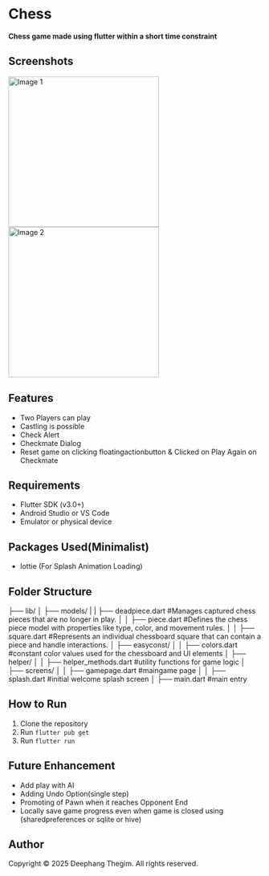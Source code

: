 # Chess

**Chess game made using flutter within a short time constraint**

## Screenshots

<img src="https://github.com/user-attachments/assets/b843d9b4-8947-4db0-9e1e-df842e04592f" alt="Image 1" width="300"/>
<img src="https://github.com/user-attachments/assets/66223d3f-d4d0-4a1f-bbea-944dce4e37dc" alt="Image 2" width="300"/>


## Features

- Two Players can play
- Castling is possible
- Check Alert
- Checkmate Dialog
- Reset game on clicking floatingactionbutton & Clicked on Play Again on Checkmate

## Requirements

- Flutter SDK (v3.0+)
- Android Studio or VS Code
- Emulator or physical device

## Packages Used(Minimalist)

- lottie (For Splash Animation Loading)

## Folder Structure

├── lib/
│ ├── models/
| | ├── deadpiece.dart #Manages captured chess pieces that are no longer in play.
│ │ ├── piece.dart #Defines the chess piece model with properties like type, color, and movement rules.
│ │ ├── square.dart #Represents an individual chessboard square that can contain a piece and handle interactions.
│ ├── easyconst/
│ │ ├── colors.dart #constant color values used for the chessboard and UI elements
│ ├── helper/
│ │ ├── helper_methods.dart #utility functions for game logic
│ ├── screens/
│ │ ├── gamepage.dart #maingame page
│ │ ├── splash.dart #initial welcome splash screen
│ ├── main.dart #main entry

## How to Run

1. Clone the repository
2. Run `flutter pub get`
3. Run `flutter run`

## Future Enhancement

- Add play with AI
- Adding Undo Option(single step)
- Promoting of Pawn when it reaches Opponent End
- Locally save game progress even when game is closed using (sharedpreferences or sqlite or hive)

## Author

Copyright © 2025 Deephang Thegim. All rights reserved.
